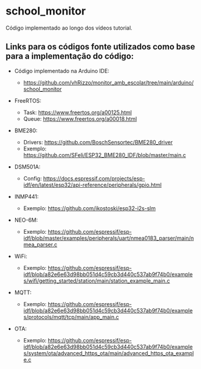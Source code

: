 # school_monitor

Código implementado ao longo dos vídeos tutorial.

## Links para os códigos fonte utilizados como base para a implementação do código:
  - Código implementado na Arduino IDE:
      - https://github.com/vhRizzo/monitor_amb_escolar/tree/main/arduino/school_monitor

  - FreeRTOS:
      - Task: https://www.freertos.org/a00125.html
      - Queue: https://www.freertos.org/a00018.html

  - BME280:
      - Drivers: https://github.com/BoschSensortec/BME280_driver
      - Exemplo: https://github.com/SFeli/ESP32_BME280_IDF/blob/master/main.c

  - DSM501A:
      - Config: https://docs.espressif.com/projects/esp-idf/en/latest/esp32/api-reference/peripherals/gpio.html

  - INMP441:
      - Exemplo: https://github.com/ikostoski/esp32-i2s-slm

  - NEO-6M:
      - Exemplo: https://github.com/espressif/esp-idf/blob/master/examples/peripherals/uart/nmea0183_parser/main/nmea_parser.c

  - WiFi:
      - Exemplo: https://github.com/espressif/esp-idf/blob/a82e6e63d98bb051d4c59cb3d440c537ab9f74b0/examples/wifi/getting_started/station/main/station_example_main.c

  - MQTT:
      - Exemplo: https://github.com/espressif/esp-idf/blob/a82e6e63d98bb051d4c59cb3d440c537ab9f74b0/examples/protocols/mqtt/tcp/main/app_main.c

  - OTA:
      - Exemplo: https://github.com/espressif/esp-idf/blob/a82e6e63d98bb051d4c59cb3d440c537ab9f74b0/examples/system/ota/advanced_https_ota/main/advanced_https_ota_example.c
